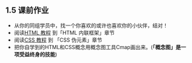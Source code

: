 ## 1.5 课前作业

- 从你的同组学员中，找一个你喜欢的或许也喜欢你的小伙伴，结对！
- 阅读[HTML 教程](http://www.w3school.com.cn/html/index.asp) 到「HTML 内联框架」章节
- 阅读[CSS 教程](http://www.w3school.com.cn/css/index.asp) 到 「CSS 伪元素」章节
- 把你自学到的HTML和CSS概念用概念图工具Cmap画出来。(**「概念图」是一项受益终身的技能**)
